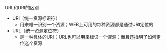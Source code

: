 URL和URI的区别
- URI（统一资源标识符）
    - 用来唯一识别一个资源；WEB上可用的每种资源都是通过URI定位的
- URL（统一资源定位符）
    - 是一种具体的URI；URL也可以用来标识一个资源；而且还指明了如何定位这个资源